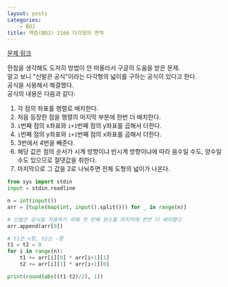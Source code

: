 ```yaml
---
layout: posts
categories:
    - BOJ
title: 백준(BOJ) 2166 다각형의 면적
---
```


[문제 링크](https://www.acmicpc.net/problem/2166)

한참을 생각해도 도저히 방법이 안 떠올라서 구글의 도움을 받은 문제.  
알고 보니 "신발끈 공식"이라는 다각형의 넓이를 구하는 공식이 있다고 한다.  
공식을 사용해서 해결했다.  
공식의 내용은 다음과 같다:  
1. 각 점의 좌표를 행렬로 배치한다.  
2. 처음 등장한 점을 행렬의 마지막 부분에 한번 더 배치한다.  
3. `i`번째 점의 x좌표와 `i+1`번째 점의 y좌표를 곱해서 더한다.  
4. `i`번째 점의 y좌표와 `i+1`번째 점의 x좌표를 곱해서 더한다.  
5. 3번에서 4번을 빼준다.  
6. 해당 값은 점의 순서가 시계 방향이냐 반시계 방향이냐에 따라 음수일 수도, 양수일 수도 있으므로 절댓값을 취한다.  
7. 마지막으로 그 값을 2로 나눠주면 전체 도형의 넓이가 나온다.

```python
from sys import stdin
input = stdin.readline

n = int(input())
arr = [tuple(map(int, input().split())) for _ in range(n)]

# 신발끈 공식을 적용하기 위해 첫 번째 원소를 마지막에 한번 더 배치했다
arr.append(arr[0])

# t1은 +항, t2는 -항
t1 = t2 = 0
for i in range(n):
    t1 += arr[i][0] * arr[i+1][1]
    t2 += arr[i][1] * arr[i+1][0]

print(round(abs((t1-t2)/2), 1))
```

